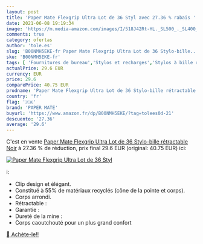 ```yaml
---
layout: post
title: 'Paper Mate Flexgrip Ultra Lot de 36 Styl avec 27.36 % rabais '
date: 2021-06-08 19:19:34
image: 'https://m.media-amazon.com/images/I/518J42Rt-HL._SL500_._SL400_.jpg'
comments: true
category: ofertas
author: 'tole.es'
slug: 'B00NMH5EKE-fr Paper Mate Flexgrip Ultra Lot de 36 Stylo-bille...'
sku: 'B00NMH5EKE-fr'
tags: [ 'Fournitures de bureau','Stylos et recharges','Stylos à bille rétractable','paper mate','Écriture', ]
actualPrice: 29.6 EUR
currency: EUR
price: 29.6
comparePrice: 40.75 EUR
prodname: 'Paper Mate Flexgrip Ultra Lot de 36 Stylo-bille rétractable Noir'
country: 'fr'
flag: '🇫🇷'
brand: 'PAPER MATE'
buyurl: 'https://www.amazon.fr/dp/B00NMH5EKE/?tag=tolees0d-21'
descuento: '27.36'
average: '29.6'
---
```


C'est en vente [Paper Mate Flexgrip Ultra Lot de 36 Stylo-bille rétractable Noir](https://www.amazon.fr/dp/B00NMH5EKE/?tag=tolees0d-21)  à  27.36 % de réduction, prix final  29.6 EUR (original: 40.75 EUR) ici:

[![Paper Mate Flexgrip Ultra Lot de 36 Styl](https://m.media-amazon.com/images/I/518J42Rt-HL._SL500_._SL400_.jpg)](https://www.amazon.fr/dp/B00NMH5EKE/?tag=tolees0d-21)

ℹ️:

- Clip design et élégant.
- Constitué à 55% de matériaux recyclés (cône de la pointe et corps).
- Corps arrondi.
- Rétractable :
- Garantie :
- Dureté de la mine :
- Corps caoutchouté pour un plus grand confort

[🛒 Achète-le!!](https://www.amazon.fr/dp/B00NMH5EKE/?tag=tolees0d-21)
